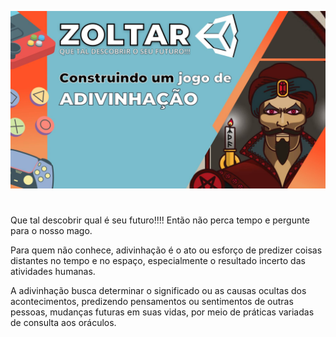 ![ASTEROIDS](https://github.com/dfilitto/UnityZoltar/blob/main/Zoltar.jpg)

# 

Que tal descobrir qual é seu futuro!!!! Então não perca tempo e pergunte para o nosso mago. 

Para quem não conhece, adivinhação é o ato ou esforço de predizer coisas distantes no tempo e no espaço, especialmente o resultado incerto das atividades humanas. 

A adivinhação busca determinar o significado ou as causas ocultas dos acontecimentos, predizendo pensamentos ou sentimentos de outras pessoas, mudanças futuras em suas vidas, por meio de práticas variadas de consulta aos oráculos.
